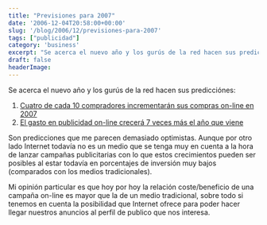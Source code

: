 ```yaml
---
title: "Previsiones para 2007"
date: '2006-12-04T20:58:00+00:00'
slug: '/blog/2006/12/previsiones-para-2007'
tags: ["publicidad"]
category: 'business'
excerpt: "Se acerca el nuevo año y los gurús de la red hacen sus predicciónes:1. [Cuatro de cada 10 compradores incrementarán sus compras on-line en 2007]("
draft: false
headerImage:
---
```

Se acerca el nuevo año y los gurús de la red hacen sus predicciónes:

1. [Cuatro de cada 10 compradores incrementarán sus compras on-line en 2007](http://www.marketingvox.com/archives/2006/12/04/four-of-ten-online-shoppers-to-up-spending/)
2. [El gasto en publicidad on-line crecerá 7 veces más el año que viene](http://www.marketingvox.com/archives/2006/12/04/online-ad-spend-growth-seven-times-overall-ad-markets/)

Son predicciones que me parecen demasiado optimistas. Aunque por otro lado Internet todavía no es un medio que se tenga muy en cuenta a la hora de lanzar campañas publicitarias con lo que estos crecimientos pueden ser posibles al estar todavía en porcentajes de inversión muy bajos (comparados con los medios tradicionales).

Mi opinión particular es que hoy por hoy la relación coste/beneficio de una campaña on-line es mayor que la de un medio tradicional, sobre todo si tenemos en cuenta la posibilidad que Internet ofrece para poder hacer llegar nuestros anuncios al perfil de publico que nos interesa.

